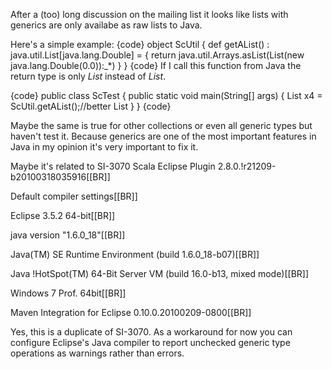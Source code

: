 After a (too) long discussion on the mailing list it looks like  lists with generics are only availabe as raw lists to Java.

Here's a simple example:
{code}
object ScUtil {
  def getAList() : java.util.List[java.lang.Double] = {
    	 return java.util.Arrays.asList(List(new java.lang.Double(0.0)):_*)
     }
}
{code}
If I call this function from Java the return type is only *List* instead of *List<Double>*.

{code}
public class ScTest {
  public static void main(String[] args) {
    List x4 = ScUtil.getAList();//better List<Double>
  }
}
{code}

Maybe the same is true for other collections or even all generic types but haven't test it. Because generics are one of the most important features in Java in my opinion it's very important to fix it.

Maybe it's related to SI-3070
Scala Eclipse Plugin 2.8.0.!r21209-b20100318035916[[BR]]

Default compiler settings[[BR]]

Eclipse 3.5.2 64-bit[[BR]]

java version "1.6.0_18"[[BR]]

Java(TM) SE Runtime Environment (build 1.6.0_18-b07)[[BR]]

Java !HotSpot(TM) 64-Bit Server VM (build 16.0-b13, mixed mode)[[BR]]

Windows 7 Prof. 64bit[[BR]]

Maven Integration for Eclipse	0.10.0.20100209-0800[[BR]]



Yes, this is a duplicate of SI-3070. As a workaround for now you can configure Eclipse's Java compiler to report unchecked generic type operations as warnings rather than errors.
